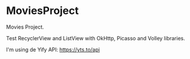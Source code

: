 # MoviesProject
Movies Project.

Test RecyclerView and ListView with OkHttp, Picasso and Volley libraries.

I'm using de Yify API: https://yts.to/api
